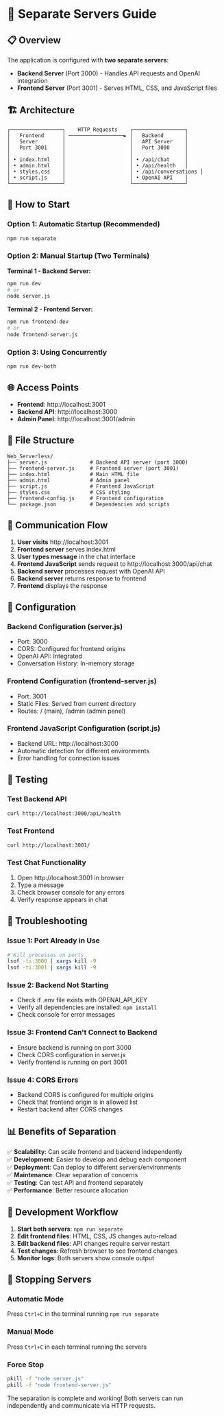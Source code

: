 # 🚀 Separate Servers Guide

## 📋 Overview

The application is configured with **two separate servers**:

- **Backend Server** (Port 3000) - Handles API requests and OpenAI integration
- **Frontend Server** (Port 3001) - Serves HTML, CSS, and JavaScript files

## 🏗️ Architecture

```
┌─────────────────┐    HTTP Requests    ┌─────────────────┐
│   Frontend      │ ──────────────────► │   Backend       │
│   Server        │                     │   API Server    │
│   Port 3001     │                     │   Port 3000     │
│                 │                     │                 │
│ • index.html    │                     │ • /api/chat     │
│ • admin.html    │                     │ • /api/health   │
│ • styles.css    │                     │ • /api/conversations │
│ • script.js     │                     │ • OpenAI API    │
└─────────────────┘                     └─────────────────┘
```

## 🚀 How to Start

### Option 1: Automatic Startup (Recommended)
```bash
npm run separate
```

### Option 2: Manual Startup (Two Terminals)

**Terminal 1 - Backend Server:**
```bash
npm run dev
# or
node server.js
```

**Terminal 2 - Frontend Server:**
```bash
npm run frontend-dev
# or
node frontend-server.js
```

### Option 3: Using Concurrently
```bash
npm run dev-both
```

## 🌐 Access Points

- **Frontend**: http://localhost:3001
- **Backend API**: http://localhost:3000
- **Admin Panel**: http://localhost:3001/admin

## 📁 File Structure

```
Web_Serverless/
├── server.js              # Backend API server (port 3000)
├── frontend-server.js     # Frontend server (port 3001)
├── index.html             # Main HTML file
├── admin.html             # Admin panel
├── script.js              # Frontend JavaScript
├── styles.css             # CSS styling
├── frontend-config.js     # Frontend configuration
└── package.json           # Dependencies and scripts
```

## 🔄 Communication Flow

1. **User visits** http://localhost:3001
2. **Frontend server** serves index.html
3. **User types message** in the chat interface
4. **Frontend JavaScript** sends request to http://localhost:3000/api/chat
5. **Backend server** processes request with OpenAI API
6. **Backend server** returns response to frontend
7. **Frontend** displays the response

## 🔧 Configuration

### Backend Configuration (server.js)
- Port: 3000
- CORS: Configured for frontend origins
- OpenAI API: Integrated
- Conversation History: In-memory storage

### Frontend Configuration (frontend-server.js)
- Port: 3001
- Static Files: Served from current directory
- Routes: / (main), /admin (admin panel)

### Frontend JavaScript Configuration (script.js)
- Backend URL: http://localhost:3000
- Automatic detection for different environments
- Error handling for connection issues

## 🧪 Testing

### Test Backend API
```bash
curl http://localhost:3000/api/health
```

### Test Frontend
```bash
curl http://localhost:3001/
```

### Test Chat Functionality
1. Open http://localhost:3001 in browser
2. Type a message
3. Check browser console for any errors
4. Verify response appears in chat

## 🚨 Troubleshooting

### Issue 1: Port Already in Use
```bash
# Kill processes on ports
lsof -ti:3000 | xargs kill -9
lsof -ti:3001 | xargs kill -9
```

### Issue 2: Backend Not Starting
- Check if .env file exists with OPENAI_API_KEY
- Verify all dependencies are installed: `npm install`
- Check console for error messages

### Issue 3: Frontend Can't Connect to Backend
- Ensure backend is running on port 3000
- Check CORS configuration in server.js
- Verify frontend is running on port 3001

### Issue 4: CORS Errors
- Backend CORS is configured for multiple origins
- Check that frontend origin is in allowed list
- Restart backend after CORS changes

## 📊 Benefits of Separation

✅ **Scalability**: Can scale frontend and backend independently  
✅ **Development**: Easier to develop and debug each component  
✅ **Deployment**: Can deploy to different servers/environments  
✅ **Maintenance**: Clear separation of concerns  
✅ **Testing**: Can test API and frontend separately  
✅ **Performance**: Better resource allocation  

## 🔄 Development Workflow

1. **Start both servers**: `npm run separate`
2. **Edit frontend files**: HTML, CSS, JS changes auto-reload
3. **Edit backend files**: API changes require server restart
4. **Test changes**: Refresh browser to see frontend changes
5. **Monitor logs**: Both servers show console output

## 🛑 Stopping Servers

### Automatic Mode
Press `Ctrl+C` in the terminal running `npm run separate`

### Manual Mode
Press `Ctrl+C` in each terminal running the servers

### Force Stop
```bash
pkill -f "node server.js"
pkill -f "node frontend-server.js"
```

The separation is complete and working! Both servers can run independently and communicate via HTTP requests. 